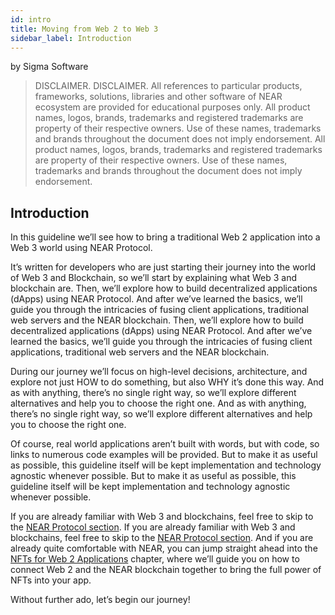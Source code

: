 ```yaml
---
id: intro
title: Moving from Web 2 to Web 3
sidebar_label: Introduction
---
```


by Sigma Software
> DISCLAIMER. DISCLAIMER. All references to particular products, frameworks, solutions, libraries and other software of NEAR ecosystem are provided for educational purposes only. All product names, logos, brands, trademarks and registered trademarks are property of their respective owners. Use of these names, trademarks and brands throughout the document does not imply endorsement. All product names, logos, brands, trademarks and registered trademarks are property of their respective owners. Use of these names, trademarks and brands throughout the document does not imply endorsement.

## Introduction

In this guideline we’ll see how to bring a traditional Web 2 application into a Web 3 world using NEAR Protocol.

It’s written for developers who are just starting their journey into the world of Web 3 and Blockchain, so we’ll start by explaining what Web 3 and blockchain are. Then, we’ll explore how to build decentralized applications (dApps) using NEAR Protocol. And after we’ve learned the basics, we’ll guide you through the intricacies of fusing client applications, traditional web servers and the NEAR blockchain. Then, we’ll explore how to build decentralized applications (dApps) using NEAR Protocol. And after we’ve learned the basics, we’ll guide you through the intricacies of fusing client applications, traditional web servers and the NEAR blockchain.

During our journey we’ll focus on high-level decisions, architecture, and explore not just HOW to do something, but also WHY it’s done this way. And as with anything, there’s no single right way, so we’ll explore different alternatives and help you to choose the right one. And as with anything, there’s no single right way, so we’ll explore different alternatives and help you to choose the right one.

Of course, real world applications aren’t built with words, but with code, so links to numerous code examples will be provided. But to make it as useful as possible, this guideline itself will be kept implementation and technology agnostic whenever possible. But to make it as useful as possible, this guideline itself will be kept implementation and technology agnostic whenever possible.

If you are already familiar with Web 3 and blockchains, feel free to skip to the [NEAR Protocol section](near.md). If you are already familiar with Web 3 and blockchains, feel free to skip to the [NEAR Protocol section](near.md). And if you are already quite comfortable with NEAR, you can jump straight ahead into the [NFTs for Web 2 Applications](nfts.md) chapter, where we’ll guide you on how to connect Web 2 and the NEAR blockchain together to bring the full power of NFTs into your app.

Without further ado, let’s begin our journey!
